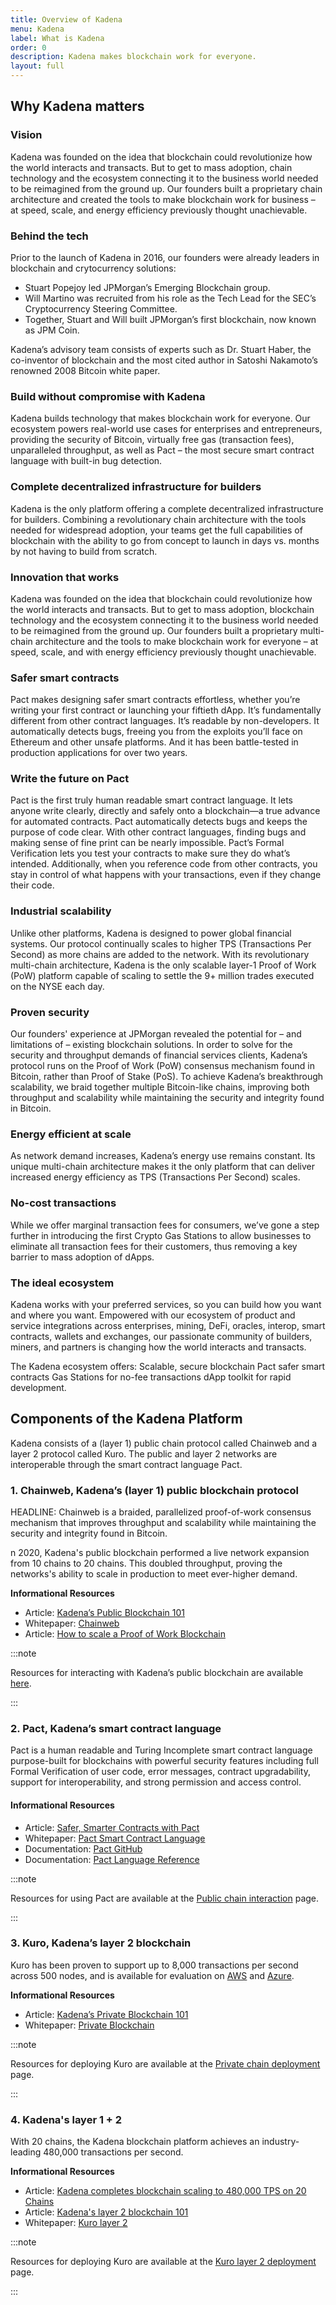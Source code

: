 ```yaml
---
title: Overview of Kadena
menu: Kadena
label: What is Kadena
order: 0
description: Kadena makes blockchain work for everyone.
layout: full
---
```


## Why Kadena matters

### Vision

Kadena was founded on the idea that blockchain could revolutionize how the world
interacts and transacts. But to get to mass adoption, chain technology and the
ecosystem connecting it to the business world needed to be reimagined from the
ground up. Our founders built a proprietary chain architecture and created the
tools to make blockchain work for business – at speed, scale, and energy
efficiency previously thought unachievable.

### Behind the tech

Prior to the launch of Kadena in 2016, our founders were already leaders in
blockchain and crytocurrency solutions:

- Stuart Popejoy led JPMorgan’s Emerging Blockchain group.
- Will Martino was recruited from his role as the Tech Lead for the SEC’s
  Cryptocurrency Steering Committee.
- Together, Stuart and Will built JPMorgan’s first blockchain, now known as JPM
  Coin.

Kadena’s advisory team consists of experts such as Dr. Stuart Haber, the
co-inventor of blockchain and the most cited author in Satoshi Nakamoto’s
renowned 2008 Bitcoin white paper.

### Build without compromise with Kadena

Kadena builds technology that makes blockchain work for everyone. Our ecosystem
powers real-world use cases for enterprises and entrepreneurs, providing the
security of Bitcoin, virtually free gas (transaction fees), unparalleled
throughput, as well as Pact – the most secure smart contract language with
built-in bug detection.

### Complete decentralized infrastructure for builders

Kadena is the only platform offering a complete decentralized infrastructure for
builders. Combining a revolutionary chain architecture with the tools needed for
widespread adoption, your teams get the full capabilities of blockchain with the
ability to go from concept to launch in days vs. months by not having to build
from scratch.

### Innovation that works

Kadena was founded on the idea that blockchain could revolutionize how the world
interacts and transacts. But to get to mass adoption, blockchain technology and
the ecosystem connecting it to the business world needed to be reimagined from
the ground up. Our founders built a proprietary multi-chain architecture and the
tools to make blockchain work for everyone – at speed, scale, and with energy
efficiency previously thought unachievable.

### Safer smart contracts

Pact makes designing safer smart contracts effortless, whether you’re writing
your first contract or launching your fiftieth dApp. It’s fundamentally
different from other contract languages. It’s readable by non-developers. It
automatically detects bugs, freeing you from the exploits you’ll face on
Ethereum and other unsafe platforms. And it has been battle-tested in production
applications for over two years.

### Write the future on Pact

Pact is the first truly human readable smart contract language. It lets anyone
write clearly, directly and safely onto a blockchain—a true advance for
automated contracts. Pact automatically detects bugs and keeps the purpose of
code clear. With other contract languages, finding bugs and making sense of fine
print can be nearly impossible. Pact’s Formal Verification lets you test your
contracts to make sure they do what’s intended. Additionally, when you reference
code from other contracts, you stay in control of what happens with your
transactions, even if they change their code.

### Industrial scalability

Unlike other platforms, Kadena is designed to power global financial systems.
Our protocol continually scales to higher TPS (Transactions Per Second) as more
chains are added to the network. With its revolutionary multi-chain
architecture, Kadena is the only scalable layer-1 Proof of Work (PoW) platform
capable of scaling to settle the 9+ million trades executed on the NYSE each
day.

### Proven security

Our founders' experience at JPMorgan revealed the potential for – and
limitations of – existing blockchain solutions. In order to solve for the
security and throughput demands of financial services clients, Kadena’s protocol
runs on the Proof of Work (PoW) consensus mechanism found in Bitcoin, rather
than Proof of Stake (PoS). To achieve Kadena’s breakthrough scalability, we
braid together multiple Bitcoin-like chains, improving both throughput and
scalability while maintaining the security and integrity found in Bitcoin.

### Energy efficient at scale

As network demand increases, Kadena’s energy use remains constant. Its unique
multi-chain architecture makes it the only platform that can deliver increased
energy efficiency as TPS (Transactions Per Second) scales.

### No-cost transactions

While we offer marginal transaction fees for consumers, we’ve gone a step
further in introducing the first Crypto Gas Stations to allow businesses to
eliminate all transaction fees for their customers, thus removing a key barrier
to mass adoption of dApps.

### The ideal ecosystem

Kadena works with your preferred services, so you can build how you want and
where you want. Empowered with our ecosystem of product and service integrations
across enterprises, mining, DeFi, oracles, interop, smart contracts, wallets and
exchanges, our passionate community of builders, miners, and partners is
changing how the world interacts and transacts.

The Kadena ecosystem offers: Scalable, secure blockchain Pact safer smart
contracts Gas Stations for no-fee transactions dApp toolkit for rapid
development.

## Components of the Kadena Platform

Kadena consists of a (layer 1) public chain protocol called Chainweb and a layer
2 protocol called Kuro. The public and layer 2 networks are interoperable
through the smart contract language Pact.

### 1. Chainweb, Kadena’s (layer 1) public blockchain protocol

HEADLINE: Chainweb is a braided, parallelized proof-of-work consensus mechanism
that improves throughput and scalability while maintaining the security and
integrity found in Bitcoin.

<!-- <YouTube videoId="hYvXxFbsN6I"/> -->

n 2020, Kadena's public blockchain performed a live network expansion from 10
chains to 20 chains. This doubled throughput, proving the networks's ability to
scale in production to meet ever-higher demand.

**Informational Resources**

- Article:
  [Kadena’s Public Blockchain 101](https://medium.com/kadena-io/all-about-chainweb-101-and-faqs-6bd88c325b45)
- Whitepaper:
  [Chainweb](https://d31d887a-c1e0-47c2-aa51-c69f9f998b07.filesusr.com/ugd/86a16f_029c9991469e4565a7c334dd716345f4.pdf)
- Article:
  [How to scale a Proof of Work Blockchain](https://medium.com/kadena-io/how-to-scale-a-proof-of-work-blockchain-9233e5b4b62)&#x20;

:::note

Resources for interacting with Kadena’s public blockchain are available
[here](../build/resources/pact-resources).

:::

### 2. Pact, Kadena’s smart contract language

Pact is a human readable and Turing Incomplete smart contract language
purpose-built for blockchains with powerful security features including full
Formal Verification of user code, error messages, contract upgradability,
support for interoperability, and strong permission and access control.

#### Informational Resources

- Article:
  [Safer, Smarter Contracts with Pact](https://medium.com/kadena-io/safer-smarter-contracts-with-pact-e86b9ccaca9f)
- Whitepaper:
  [Pact Smart Contract Language](https://d31d887a-c1e0-47c2-aa51-c69f9f998b07.filesusr.com/ugd/86a16f_442a542b64554cb2a4c1ae7f528ce4c3.pdf)
- Documentation: [Pact GitHub](https://github.com/kadena-io/pact)
- Documentation:
  [Pact Language Reference](https://pact-language.readthedocs.io/en/latest/pact-reference.html)

:::note

Resources for using Pact are available at the
[Public chain interaction](https://kadena-io.github.io/kadena-docs/Public-Chain-Docs.html)
page.

:::

### 3. Kuro, Kadena’s layer 2 blockchain

Kuro has been proven to support up to 8,000 transactions per second across 500
nodes, and is available for evaluation on
[AWS](https://aws.amazon.com/marketplace/pp/Kadena-LLC-Kadena-Blockchain-for-Enterprise-Commun/B07MKMKP4F)
and
[Azure](https://azuremarketplace.microsoft.com/en-ca/marketplace/apps/kadenallc.scalablebft?tab=Overview).

**Informational Resources**

- Article:
  [Kadena’s Private Blockchain 101](https://medium.com/kadena-io/scalablebft-kadenas-private-blockchain-101-c99895c0fd50)
- Whitepaper:
  [Private Blockchain](https://d31d887a-c1e0-47c2-aa51-c69f9f998b07.filesusr.com/ugd/86a16f_aeb9004965c34efd9c48993c4e63a9bb.pdf)

:::note

Resources for deploying Kuro are available at the
[Private chain deployment](https://kadena-io.github.io/kadena-docs/Private-Chain-Docs.html)
page.

:::

### 4. Kadena's layer 1 + 2

With 20 chains, the Kadena blockchain platform achieves an industry-leading
480,000 transactions per second.

<!-- ![Chainweb nodes have their own “local cluster” of two independent Kuro chains. They synchronize with the Chainweb node using a cross-chain bridge. Kuro chains in the cluster can accept transactions at 8k per second directly from clients and between each other. Thus a single cluster can do 16k TPS. Using the power of both layer 1 and layer 2 networks, Kadena’s blockchain can achieve around 480,000 TPS.](<../.gitbook/assets/Screenshot 2021-10-19 at 08.43.48.png>) -->

**Informational Resources**

- Article:
  [Kadena completes blockchain scaling to 480,000 TPS on 20 Chains](https://medium.com/kadena-io/kadena-completes-hybrid-blockchain-scaling-to-480-000-transactions-per-second-on-20-chains-5a652295533c)
- Article:
  [Kadena's layer 2 blockchain 101](https://medium.com/kadena-io/scalablebft-kadenas-private-blockchain-101-c99895c0fd50)
- Whitepaper: [Kuro layer 2](basics/whitepapers/kuro-layer-2.md)

:::note

Resources for deploying Kuro are available at the
[Kuro layer 2 deployment](../build/kuro-layer-2.md) page.

:::
